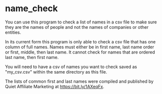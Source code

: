 # name_check
You can use this program to check a list of names in a csv file
to make sure they are the names of people and not the names of
companies or other entities.

In its current form this program is only able to check a csv file that
has one column of full names. Names must either be in first name,
last name order or first, middle, then last name. It cannot check for names
that are ordered last name, then first name.

You will need to have a csv of names you want to check saved as "my_csv.csv"
within the same directory as this file.

The lists of common first and last names were compiled and published by
Quiet Affiliate Marketing at https://bit.ly/1AXeqFx.
